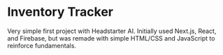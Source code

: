 # Inventory Tracker

Very simple first project with Headstarter AI. Initially used Next.js, React, and Firebase, but was remade with simple HTML/CSS and JavaScript to reinforce fundamentals.